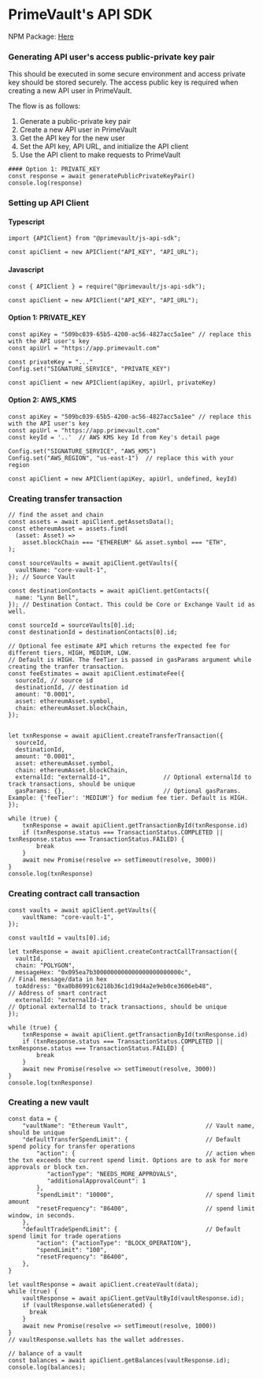 # PrimeVault's API SDK

NPM Package: [Here](https://www.npmjs.com/package/@primevault/js-api-sdk)

### Generating API user's access public-private key pair
This should be executed in some secure environment and access private key should be stored securely.
The access public key is required when creating a new API user in PrimeVault.

The flow is as follows:
1. Generate a public-private key pair
2. Create a new API user in PrimeVault
3. Get the API key for the new user
4. Set the API key, API URL, and initialize the API client
5. Use the API client to make requests to PrimeVault

```
#### Option 1: PRIVATE_KEY
const response = await generatePublicPrivateKeyPair()
console.log(response)

```

### Setting up API Client


#### Typescript 
```
import {APIClient} from "@primevault/js-api-sdk";

const apiClient = new APIClient("API_KEY", "API_URL");
```

#### Javascript
```
const { APIClient } = require("@primevault/js-api-sdk");

const apiClient = new APIClient("API_KEY", "API_URL");
```

#### Option 1: PRIVATE_KEY

```
const apiKey = "509bc039-65b5-4200-ac56-4827acc5a1ee" // replace this with the API user's key
const apiUrl = "https://app.primevault.com"

const privateKey = "..."
Config.set("SIGNATURE_SERVICE", "PRIVATE_KEY")

const apiClient = new APIClient(apiKey, apiUrl, privateKey)
```

#### Option 2: AWS_KMS

```
const apiKey = "509bc039-65b5-4200-ac56-4827acc5a1ee" // replace this with the API user's key
const apiUrl = "https://app.primevault.com"
const keyId = '..'  // AWS KMS key Id from Key's detail page

Config.set("SIGNATURE_SERVICE", "AWS_KMS")
Config.set("AWS_REGION", "us-east-1")  // replace this with your region

const apiClient = new APIClient(apiKey, apiUrl, undefined, keyId)
```

### Creating transfer transaction
```
// find the asset and chain
const assets = await apiClient.getAssetsData();
const ethereumAsset = assets.find(
  (asset: Asset) =>
    asset.blockChain === "ETHEREUM" && asset.symbol === "ETH",
);

const sourceVaults = await apiClient.getVaults({
  vaultName: "core-vault-1",
}); // Source Vault

const destinationContacts = await apiClient.getContacts({
  name: "Lynn Bell",
}); // Destination Contact. This could be Core or Exchange Vault id as well.

const sourceId = sourceVaults[0].id;
const destinationId = destinationContacts[0].id;

// Optional fee estimate API which returns the expected fee for different tiers, HIGH, MEDIUM, LOW.
// Default is HIGH. The feeTier is passed in gasParams argument while creating the tranfer transaction.
const feeEstimates = await apiClient.estimateFee({
  sourceId, // source id
  destinationId, // destination id
  amount: "0.0001",
  asset: ethereumAsset.symbol,
  chain: ethereumAsset.blockChain,
});


let txnResponse = await apiClient.createTransferTransaction({
  sourceId,
  destinationId,
  amount: "0.0001",
  asset: ethereumAsset.symbol,
  chain: ethereumAsset.blockChain,
  externalId: "externalId-1",               // Optional externalId to track transactions, should be unique
  gasParams: {},                            // Optional gasParams. Example: {'feeTier': 'MEDIUM'} for medium fee tier. Default is HIGH.
});

while (true) {
    txnResponse = await apiClient.getTransactionById(txnResponse.id)
    if (txnResponse.status === TransactionStatus.COMPLETED || txnResponse.status === TransactionStatus.FAILED) {
        break
    }
    await new Promise(resolve => setTimeout(resolve, 3000))
}
console.log(txnResponse)
```

### Creating contract call transaction

```
const vaults = await apiClient.getVaults({
    vaultName: "core-vault-1",
});

const vaultId = vaults[0].id;

let txnResponse = await apiClient.createContractCallTransaction({
  vaultId,
  chain: "POLYGON",
  messageHex: "0x095ea7b3000000000000000000000000c",                 // Final message/data in hex
  toAddress: "0xa0b86991c6218b36c1d19d4a2e9eb0ce3606eb48",           // Address of smart contract
  externalId: "externalId-1",                                        // Optional externalId to track transactions, should be unique
});

while (true) {
    txnResponse = await apiClient.getTransactionById(txnResponse.id)
    if (txnResponse.status === TransactionStatus.COMPLETED || txnResponse.status === TransactionStatus.FAILED) {
        break
    }
    await new Promise(resolve => setTimeout(resolve, 3000))
}
console.log(txnResponse)

```

### Creating a new vault
```
const data = {
    "vaultName": "Ethereum Vault",                      // Vault name, should be unique
    "defaultTransferSpendLimit": {                      // Default spend policy for transfer operations
        "action": {                                     // action when the txn exceeds the current spend limit. Options are to ask for more approvals or block txn.
           "actionType": "NEEDS_MORE_APPROVALS",
           "additionalApprovalCount": 1
        },
        "spendLimit": "10000",                          // spend limit amount
        "resetFrequency": "86400",                      // spend limit window, in seconds.
    },
    "defaultTradeSpendLimit": {                         // Default spend limit for trade operations
        "action": {"actionType": "BLOCK_OPERATION"},
        "spendLimit": "100",
        "resetFrequency": "86400", 
    },
}

let vaultResponse = await apiClient.createVault(data);
while (true) {
    vaultResponse = await apiClient.getVaultById(vaultResponse.id);
    if (vaultResponse.walletsGenerated) {
      break
    }
    await new Promise(resolve => setTimeout(resolve, 1000))
}
// vaultResponse.wallets has the wallet addresses.

// balance of a vault
const balances = await apiClient.getBalances(vaultResponse.id);
console.log(balances);

```
